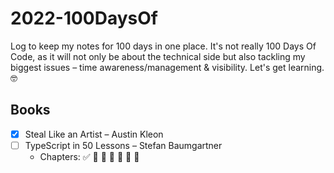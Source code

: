 # 2022-100DaysOf
Log to keep my notes for 100 days in one place. It's not really 100 Days Of Code, as it will not only be about the technical side but also tackling my biggest issues – time awareness/management &amp; visibility. Let's get learning. 🤓

## Books
- [x] Steal Like an Artist – Austin Kleon
- [ ] TypeScript in 50 Lessons – Stefan Baumgartner
  - Chapters: ✅ 🔳 🔳 🔳 🔳 🔳 🔳
